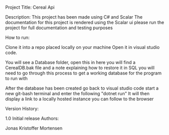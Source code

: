 Project Title: Cereal Api

Description: This project has been made using C# and Scalar
The documentation for this project is rendered using the Scalar ui
please run the project for full documentation and testing purposes

How to run:

Clone it into a repo placed locally on your machine
Open it in visual studio code.

You will see a Database folder, open this
in here you will find a CerealDB.bak file and a note explaining
how to restore it in SQL you will need to go through this process 
to get a working database for the program to run with

After the database has been created go back to visual studio code 
start a new git-bash terminal and enter the following "dotnet run"
It will then display a link to a locally hosted instance you can follow to the browser

Version History:

1.0
Initial release
Authors:

Jonas Kristoffer Mortensen
